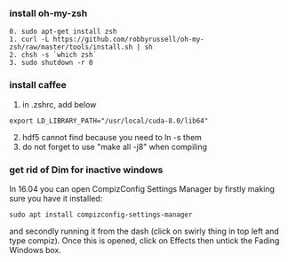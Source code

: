 ### install oh-my-zsh
```
0. sudo apt-get install zsh
1. curl -L https://github.com/robbyrussell/oh-my-zsh/raw/master/tools/install.sh | sh
2. chsh -s `which zsh`
3. sudo shutdown -r 0
```

### install caffee
1. in .zshrc, add below
```
export LD_LIBRARY_PATH="/usr/local/cuda-8.0/lib64"
```

2. hdf5 cannot find because you need to ln -s them
3. do not forget to use "make all -j8" when compiling

### get rid of Dim for inactive windows
In 16.04 you can open CompizConfig Settings Manager by firstly making sure you have it installed:
```
sudo apt install compizconfig-settings-manager
```
and secondly running it from the dash (click on swirly thing in top left and type compiz).
Once this is opened, click on Effects then untick the Fading Windows box.
